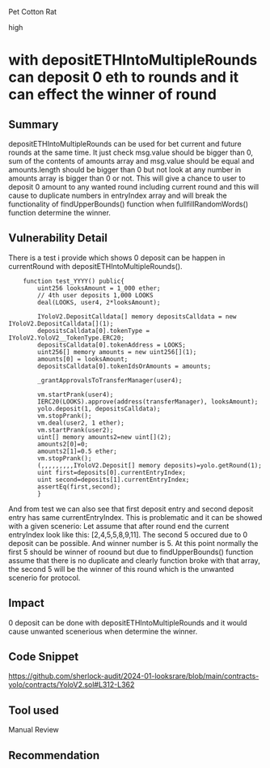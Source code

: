 Pet Cotton Rat

high

# with depositETHIntoMultipleRounds can deposit 0 eth to rounds and it can effect the winner of round

## Summary
depositETHIntoMultipleRounds can be used for bet current and future rounds at the same time. It just check msg.value should be bigger than 0, sum of the contents of amounts array and msg.value should be equal and amounts.length should be bigger than 0 but not look at any number in amounts array is bigger than 0 or not. This will give a chance to user to deposit 0 amount to any wanted round including current round and this will cause to duplicate numbers in entryIndex array and will break the functionality of findUpperBounds() function when fullfillRandomWords() function determine the winner. 
## Vulnerability Detail
There is a test i provide which shows 0 deposit can be happen in currentRound with depositETHIntoMultipleRounds().
```solidity
    function test_YYYY() public{
        uint256 looksAmount = 1_000 ether;
        // 4th user deposits 1,000 LOOKS
        deal(LOOKS, user4, 2*looksAmount);

        IYoloV2.DepositCalldata[] memory depositsCalldata = new IYoloV2.DepositCalldata[](1);
        depositsCalldata[0].tokenType = IYoloV2.YoloV2__TokenType.ERC20;
        depositsCalldata[0].tokenAddress = LOOKS;
        uint256[] memory amounts = new uint256[](1);
        amounts[0] = looksAmount;
        depositsCalldata[0].tokenIdsOrAmounts = amounts;

        _grantApprovalsToTransferManager(user4);

        vm.startPrank(user4);
        IERC20(LOOKS).approve(address(transferManager), looksAmount);
        yolo.deposit(1, depositsCalldata);
        vm.stopPrank();
        vm.deal(user2, 1 ether);
        vm.startPrank(user2);
        uint[] memory amounts2=new uint[](2);
        amounts2[0]=0;
        amounts2[1]=0.5 ether;
        vm.stopPrank();
        (,,,,,,,,,IYoloV2.Deposit[] memory deposits)=yolo.getRound(1);
        uint first=deposits[0].currentEntryIndex;
        uint second=deposits[1].currentEntryIndex;
        assertEq(first,second);
        }
```
And from test we can also see that first deposit entry and second deposit entry has same currentEntryIndex. This is problematic and it can be showed with a given scenerio:
Let assume that after round end the current entryIndex look like this:
[2,4,5,5,8,9,11]. The second 5 occured due to 0 deposit can be possible. And winner number is 5. At this point normally the first 5 should be winner of roound but due to  findUpperBounds() function assume that there is no duplicate and clearly function broke with that array, the second 5 will be the winner of this round which is the unwanted scenerio for protocol. 
## Impact
0 deposit can be done with depositETHIntoMultipleRounds and it would cause unwanted scenerious when determine the winner.
## Code Snippet
https://github.com/sherlock-audit/2024-01-looksrare/blob/main/contracts-yolo/contracts/YoloV2.sol#L312-L362
## Tool used

Manual Review

## Recommendation

